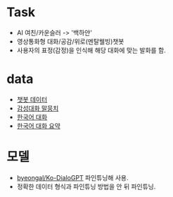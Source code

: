 # Task
- AI 여친/카운슬러 -> '백하얀'
- 영상통화형 대화/공감/위로(멘탈웰빙)챗봇
- 사용자의 표정(감정)을 인식해 해당 대화에 맞는 발화를 함.

# data
- [챗봇 데이터](https://github.com/songys/Chatbot_data)
- [감성대화 말뭉치](https://aihub.or.kr/aidata/7978) 
- [한국어 대화](https://aihub.or.kr/aidata/85/download)
- [한국어 대화 요약](https://aihub.or.kr/aidata/30714)

# 모델
- [byeongal/Ko-DialoGPT](https://huggingface.co/byeongal/Ko-DialoGPT) 파인튜닝해 사용.
- 정확한 데이터 형식과 파인튜닝 방법을 안 뒤 파인튜닝.
